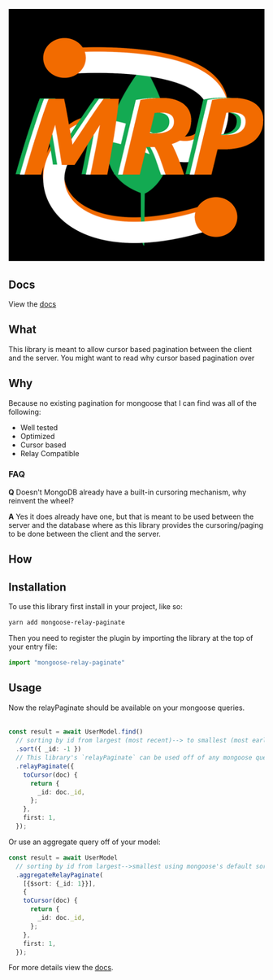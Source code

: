 <p align="center">
  <img src="./mongoose-relay-paginate/static/img/logo.png" />
</p>

## Docs

View the [docs](https://johnsonjo4531.github.io/mongoose-relay-paginate/)

## What

This library is meant to allow cursor based pagination between the client and the server. You might want to read why cursor based pagination over

## Why

Because no existing pagination for mongoose that I can find was all of the following:

- Well tested
- Optimized
- Cursor based
- Relay Compatible

### FAQ

**Q** Doesn't MongoDB already have a built-in cursoring mechanism, why reinvent the wheel?

**A** Yes it does already have one, but that is meant to be used between the server and the database where as this library provides the cursoring/paging to be done between the client and the server.

## How

## Installation

To use this library first install in your project, like so:

```bash
yarn add mongoose-relay-paginate
```

Then you need to register the plugin by importing the library at the top of your entry file:

```ts
import "mongoose-relay-paginate"
```

## Usage

Now the relayPaginate should be available on your mongoose queries.


```ts

const result = await UserModel.find()
  // sorting by id from largest (most recent)--> to smallest (most early) using mongoose's default sort.
  .sort({ _id: -1 })
  // This library's `relayPaginate` can be used off of any mongoose query.
  .relayPaginate({
    toCursor(doc) {
      return {
        _id: doc._id,
      };
    },
    first: 1,
  });
```

Or use an aggregate query off of your model:

```ts
const result = await UserModel
  // sorting by id from largest-->smallest using mongoose's default sort.
  .aggregateRelayPaginate(
    [{$sort: {_id: 1}}],
    {
    toCursor(doc) {
      return {
        _id: doc._id,
      };
    },
    first: 1,
  });
```

For more details view the [docs](https://johnsonjo4531.github.io/mongoose-relay-paginate/).
